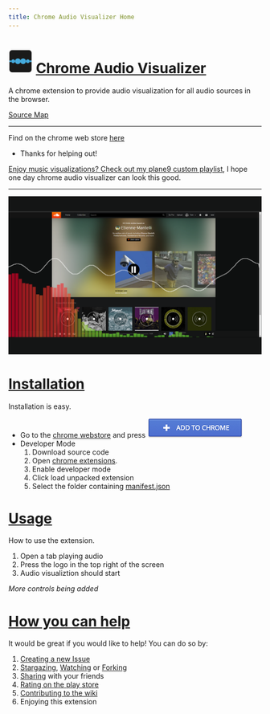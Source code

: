 ```yaml
---
title: Chrome Audio Visualizer Home
---
```


# [![logo](https://github.com/Douile/Chrome-Audio-Visualizer/raw/master/icon48.png)](https://goo.gl/Xx4vje) [Chrome Audio Visualizer](#-chrome-audio-visualizerchrome-audio-visualizer)

A chrome extension to provide audio visualization for all audio sources in the browser.

[Source Map](/MAP.md)

---

Find on the chrome web store [here](https://goo.gl/Xx4vje)

- Thanks for helping out!

[Enjoy music visualizations? Check out my plane9 custom playlist](https://gist.github.com/Douile/640bc92c624090ea0f7758a021bfbd71), I hope one day chrome audio visualizer can look this good.

---

[![screenshot](https://github.com/Douile/Chrome-Audio-Visualizer/raw/master/GIT/audioVisScreen2.png)](https://goo.gl/Xx4vje)

# [Installation](#installation)

Installation is easy.
* Go to the [chrome webstore](https://goo.gl/Xx4vje) and press [![Add to Chrome](https://github.com/Douile/Chrome-Audio-Visualizer/raw/master/GIT/addToChrome.png)](https://goo.gl/Xx4vje)
* Developer Mode
  1. Download source code 
  2. Open [chrome extensions](chrome://extensions).
  3. Enable developer mode
  4. Click load unpacked extension
  5. Select the folder containing [manifest.json](https://github.com/Douile/Chrome-Audio-Visualizer/raw/master/manifest.json)
  
# [Usage](#usage)
How to use the extension.
1. Open a tab playing audio
2. Press the logo in the top right of the screen
3. Audio visualiztion should start

*More controls being added*

# [How you can help](#how-you-can-help)
It would be great if you would like to help! You can do so by:
1. [Creating a new Issue](https://github.com/Douile/Chrome-Audio-Visualizer/issues/new)
2. [Stargazing](https://github.com/Douile/Chrome-Audio-Visualizer/stargazers), [Watching](https://github.com/Douile/Chrome-Audio-Visualizer/watchers) or [Forking](https://github.com/Douile/Chrome-Audio-Visualizer/network#fork-destination-box)
3. [Sharing](https://plus.google.com/share?app=110&url=https%3A%2F%2Fchrome.google.com%2Fwebstore%2Fdetail%2Faudio-visualizer%2Fcaajjjkijcgmagpdjgadkodpgnmajcej) with your friends
4. [Rating on the play store](https://chrome.google.com/webstore/detail/audio-visualizer/caajjjkijcgmagpdjgadkodpgnmajcej/reviews)
5. [Contributing to the wiki](https://github.com/Douile/Chrome-Audio-Visualizer/wiki/_new)
6. Enjoying this extension
